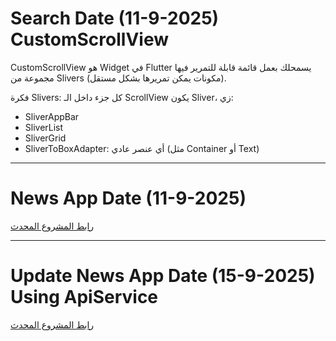 # Search Date (11-9-2025) CustomScrollView

CustomScrollView هو Widget في Flutter يسمحلك بعمل قائمة قابلة للتمرير فيها مجموعة من Slivers (مكونات يمكن تمريرها بشكل مستقل).

فكرة Slivers: كل جزء داخل الـ ScrollView يكون Sliver، زي:  
- SliverAppBar  
- SliverList  
- SliverGrid  
- SliverToBoxAdapter: أي عنصر عادي (مثل Container أو Text)

---

# News App Date (11-9-2025)

[رابط المشروع المحدث](https://github.com/user-attachments/assets/67da7b4c-3c12-405a-8e80-dad6a2c0a44e)


---

# Update News App Date (15-9-2025) Using ApiService

[رابط المشروع المحدث](https://github.com/user-attachments/assets/67da7b4c-3c12-405a-8e80-dad6a2c0a44e)

